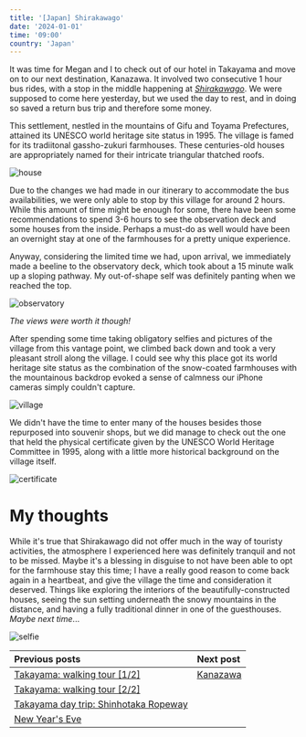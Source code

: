 ```yaml
---
title: '[Japan] Shirakawago'
date: '2024-01-01'
time: '09:00'
country: 'Japan'
---
```


It was time for Megan and I to check out of our hotel in Takayama and move on to our next destination, Kanazawa. It involved two consecutive 1 hour bus rides, with a stop in the middle happening at [*Shirakawago*](https://www.vill.shirakawa.lg.jp/en/). We were supposed to come here yesterday, but we used the day to rest, and in doing so saved a return bus trip and therefore some money.

This settlement, nestled in the mountains of Gifu and Toyama Prefectures, attained its UNESCO world heritage site status in 1995. The village is famed for its tradiitonal gassho-zukuri farmhouses. These centuries-old houses are appropriately named for their intricate triangular thatched roofs.

![house](/images/posts/travel/japan-2023/shirakawago/house.JPG)

Due to the changes we had made in our itinerary to accommodate the bus availabilities, we were only able to stop by this village for around 2 hours. While this amount of time might be enough for some, there have been some recommendations to spend 3-6 hours to see the observation deck and some houses from the inside. Perhaps a must-do as well would have been an overnight stay at one of the farmhouses for a pretty unique experience.

Anyway, considering the limited time we had, upon arrival, we immediately made a beeline to the observatory deck, which took about a 15 minute walk up a sloping pathway. My out-of-shape self was definitely panting when we reached the top.

![observatory](/images/posts/travel/japan-2023/shirakawago/observatory.JPG)

*The views were worth it though!*

After spending some time taking obligatory selfies and pictures of the village from this vantage point, we climbed back down and took a very pleasant stroll along the village. I could see why this place got its world heritage site status as the combination of the snow-coated farmhouses with the mountainous backdrop evoked a sense of calmness our iPhone cameras simply couldn't capture.

![village](/images/posts/travel/japan-2023/shirakawago/village.JPG)

We didn't have the time to enter many of the houses besides those repurposed into souvenir shops, but we did manage to check out the one that held the physical certificate given by the UNESCO World Heritage Committee in 1995, along with a little more historical background on the village itself.

![certificate](/images/posts/travel/japan-2023/shirakawago/certificate.JPG)

# My thoughts

While it's true that Shirakawago did not offer much in the way of touristy activities, the atmosphere I experienced here was definitely tranquil and not to be missed. Maybe it's a blessing in disguise to not have been able to opt for the farmhouse stay this time; I have a really good reason to come back again in a heartbeat, and give the village the time and consideration it deserved. Things like exploring the interiors of the beautifully-constructed houses, seeing the sun setting underneath the snowy mountains in the distance, and having a fully traditional dinner in one of the guesthouses. *Maybe next time*...

![selfie](/images/posts/travel/japan-2023/shirakawago/selfie.JPG)

| Previous posts | Next post |
| :---           | :---      |
| [Takayama: walking tour [1/2]](./takayama-walking-tour-1) | [Kanazawa](./kanazawa) |
| [Takayama: walking tour [2/2]](./takayama-walking-tour-2) | |
| [Takayama day trip: Shinhotaka Ropeway](./shinhotaka-ropeway) | |
| [New Year's Eve](./new-years-eve) | |
